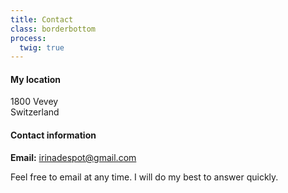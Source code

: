 ```yaml
---
title: Contact
class: borderbottom
process:
  twig: true
---
```


#### My location
1800 Vevey <br />
Switzerland <br />

#### Contact information
**Email:**  		 		irinadespot@gmail.com <br />

Feel free to email at any time. I will do my best to answer quickly.
